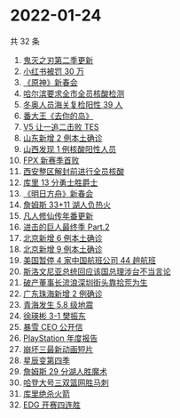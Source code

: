 # 2022-01-24

共 32 条

<!-- BEGIN -->
<!-- 最后更新时间 Mon Jan 24 2022 17:12:32 GMT+0800 (China Standard Time) -->

1. [鬼灭之刃第二季更新](https://www.zhihu.com/search?q=鬼灭之刃)
1. [小红书被罚 30 万](https://www.zhihu.com/search?q=小红书)
1. [《原神》新春会](https://www.zhihu.com/search?q=原神)
1. [哈尔滨要求全市全员核酸检测](https://www.zhihu.com/search?q=哈尔滨全员核酸检测)
1. [冬奥人员海关复检阳性 39 人](https://www.zhihu.com/search?q=冬奥人员复检阳性)
1. [番大王《去你的岛》](https://www.zhihu.com/search?q=去你的岛)
1. [V5 让一追二击败 TES](https://www.zhihu.com/search?q=tes)
1. [山东新增 2 例本土确诊](https://www.zhihu.com/search?q=山东新增)
1. [山西发现 1 例核酸阳性人员](https://www.zhihu.com/search?q=山西疫情)
1. [FPX 新赛季首败](https://www.zhihu.com/search?q=fpx)
1. [西安整区解封前进行全员核酸](https://www.zhihu.com/search?q=西安解封)
1. [库里 13 分勇士胜爵士](https://www.zhihu.com/search?q=勇士)
1. [《明日方舟》新春会](https://www.zhihu.com/search?q=明日方舟)
1. [詹姆斯 33+11 湖人负热火](https://www.zhihu.com/search?q=湖人)
1. [凡人修仙传年番更新](https://www.zhihu.com/search?q=凡人修仙传)
1. [进击的巨人最终季 Part.2](https://www.zhihu.com/search?q=进击的巨人)
1. [北京新增 6 例本土确诊](https://www.zhihu.com/search?q=北京疫情)
1. [北京新增 9 例本土确诊](https://www.zhihu.com/search?q=北京疫情)
1. [美国暂停 4 家中国航班公司 44 趟航班](https://www.zhihu.com/search?q=美国暂停4家中国航班公司)
1. [斯洛文尼亚总统回应该国总理涉台不当言论](https://www.zhihu.com/search?q=斯洛文尼亚)
1. [破产董事长流浪深圳街头靠拾荒为生](https://www.zhihu.com/search?q=破产董事长拾荒)
1. [广东珠海新增 2 例确诊](https://www.zhihu.com/search?q=广东疫情)
1. [青海发生 5.8 级地震](https://www.zhihu.com/search?q=青海地震)
1. [徐瑛彬 3-1 樊振东](https://www.zhihu.com/search?q=樊振东)
1. [暴雪 CEO 公开信](https://www.zhihu.com/search?q=暴雪)
1. [PlayStation 年度报告](https://www.zhihu.com/search?q=playstation)
1. [崩坏三最新动画短片](https://www.zhihu.com/search?q=崩坏3)
1. [星辰变第四季](https://www.zhihu.com/search?q=星辰变)
1. [詹姆斯 29 分湖人胜魔术](https://www.zhihu.com/search?q=湖人)
1. [哈登大号三双篮网胜马刺](https://www.zhihu.com/search?q=篮网)
1. [库里绝杀火箭](https://www.zhihu.com/search?q=库里)
1. [EDG 开赛四连胜](https://www.zhihu.com/search?q=edg)

<!-- END -->
